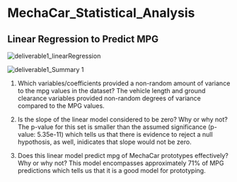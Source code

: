 # MechaCar_Statistical_Analysis

## Linear Regression to Predict MPG


![deliverable1_linearRegression](https://user-images.githubusercontent.com/86584404/138804848-388ed1e9-53d7-4059-ac32-8c0f8f99967e.jpeg)

![deliverable1_Summary 1](https://user-images.githubusercontent.com/86584404/138804862-46cc92a2-1f2e-4b93-9869-e1cc01d0d26c.jpeg)


1. Which variables/coefficients provided a non-random amount of variance to the mpg values in the dataset?
The vehicle length and ground clearance variables provided non-random degrees of variance compared to the MPG values.

2. Is the slope of the linear model considered to be zero? Why or why not?
The p-value for this set is smaller than the assumed significance (p-value: 5.35e-11) which tells us that there is evidence to reject a null hypothosis, as well, inidicates that slope would not be zero. 

3. Does this linear model predict mpg of MechaCar prototypes effectively? Why or why not?
This model encompasses approximately 71% of MPG predictions which tells us that it is a good model for prototyping. 
